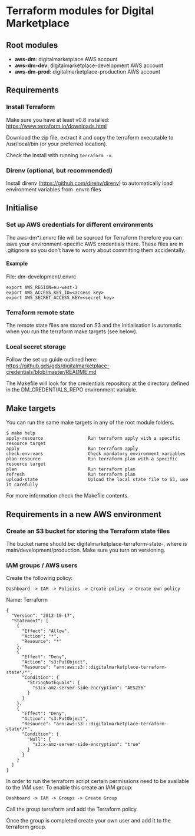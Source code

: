 # Terraform modules for Digital Marketplace

## Root modules

 * **aws-dm**: digitalmarketplace AWS account
 * **aws-dm-dev**: digitalmarketplace-development AWS account
 * **aws-dm-prod**: digitalmarketplace-production AWS account

## Requirements

### Install Terraform

Make sure you have at least v0.8 installed: https://www.terraform.io/downloads.html

Download the zip file, extract it and copy the terraform executable to /usr/local/bin (or your preferred location).

Check the install with running ```terraform -v```.

### Direnv (optional, but recommended)

Install direnv (https://github.com/direnv/direnv) to automatically load environment variables from .envrc files

## Initialise

### Set up AWS credentials for different environments

The aws-dm*/.envrc file will be sourced for Terraform therefore you can save your environment-specific AWS
credentials there. These files are in .gitignore so you don't have to worry about committing them accidentally.

#### Example

File: dm-development/.envrc
```
export AWS_REGION=eu-west-1
export AWS_ACCESS_KEY_ID=<access key>
export AWS_SECRET_ACCESS_KEY=<secret key>

```

### Terraform remote state

The remote state files are stored on S3 and the initialisation is automatic when you run the terraform make targets
(see below).

### Local secret storage

Follow the set up guide outlined here: https://github.gds/gds/digitalmarketplace-credentials/blob/master/README.md

The Makefile will look for the credentials repository at the directory defined in the DM_CREDENTIALS_REPO environment variable.

## Make targets

You can run the same make targets in any of the root module folders.

```
$ make help
apply-resource                 Run terraform apply with a specific resource target
apply                          Run terraform apply
check-env-vars                 Check mandatory environment variables
plan-resource                  Run terraform plan with a specific resource target
plan                           Run terraform plan
refresh                        Run terraform plan
upload-state                   Upload the local state file to S3, use it carefully
```

For more information check the Makefile contents.

## Requirements in a new AWS environment

### Create an S3 bucket for storing the Terraform state files

The bucket name should be: digitalmarketplace-terraform-state-<account>, where <account> is main/development/production. Make sure you turn on versioning.

### IAM groups / AWS users

Create the following policy:

	Dashboard -> IAM -> Policies -> Create policy -> Create own policy

Name: Terraform

```
{
  "Version": "2012-10-17",
  "Statement": [
    {
      "Effect": "Allow",
      "Action": "*",
      "Resource": "*"
    },
    {
      "Effect": "Deny",
      "Action": "s3:PutObject",
      "Resource": "arn:aws:s3:::digitalmarketplace-terraform-state*/*",
      "Condition": {
        "StringNotEquals": {
          "s3:x-amz-server-side-encryption": "AES256"
        }
      }
    },
    {
      "Effect": "Deny",
      "Action": "s3:PutObject",
      "Resource": "arn:aws:s3:::digitalmarketplace-terraform-state*/*",
      "Condition": {
        "Null": {
          "s3:x-amz-server-side-encryption": "true"
        }
      }
    }
  ]
}
```

In order to run the terraform script certain permissions need to be available to the IAM user. To enable this create an
IAM group:

	Dashboard -> IAM -> Groups -> Create Group

Call the group terraform and add the Terraform policy.

Once the group is completed create your own user and add it to the terraform group.

